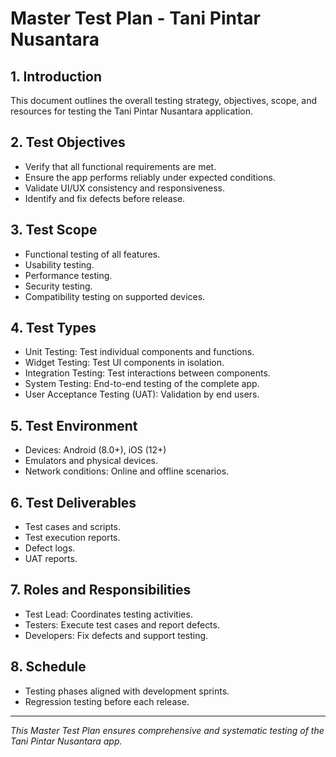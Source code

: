 # Master Test Plan - Tani Pintar Nusantara

## 1. Introduction
This document outlines the overall testing strategy, objectives, scope, and resources for testing the Tani Pintar Nusantara application.

## 2. Test Objectives
- Verify that all functional requirements are met.
- Ensure the app performs reliably under expected conditions.
- Validate UI/UX consistency and responsiveness.
- Identify and fix defects before release.

## 3. Test Scope
- Functional testing of all features.
- Usability testing.
- Performance testing.
- Security testing.
- Compatibility testing on supported devices.

## 4. Test Types
- Unit Testing: Test individual components and functions.
- Widget Testing: Test UI components in isolation.
- Integration Testing: Test interactions between components.
- System Testing: End-to-end testing of the complete app.
- User Acceptance Testing (UAT): Validation by end users.

## 5. Test Environment
- Devices: Android (8.0+), iOS (12+)
- Emulators and physical devices.
- Network conditions: Online and offline scenarios.

## 6. Test Deliverables
- Test cases and scripts.
- Test execution reports.
- Defect logs.
- UAT reports.

## 7. Roles and Responsibilities
- Test Lead: Coordinates testing activities.
- Testers: Execute test cases and report defects.
- Developers: Fix defects and support testing.

## 8. Schedule
- Testing phases aligned with development sprints.
- Regression testing before each release.

---

*This Master Test Plan ensures comprehensive and systematic testing of the Tani Pintar Nusantara app.*
